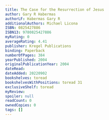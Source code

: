 ```yaml
---
title: The Case for the Resurrection of Jesus
author: Gary R Habermas
authorLF: Habermas Gary R
additionalAuthors: Michael Licona
ISBN: 0825427886
ISBN13: 9780825427886
myRating: 0
averageRating: 4.41
publisher: Kregel Publications
binding: Paperback
numberOfPages: 384
yearPublished: 2004
originalPublicationYear: 2004
dateRead: 
dateAdded: 20220902
bookshelves: toread
bookshelvesWithPositions: toread 31
exclusiveShelf: toread
myReview: 
spoiler: null
readCount: 0
ownedCopies: 0
tags: []
---
```


